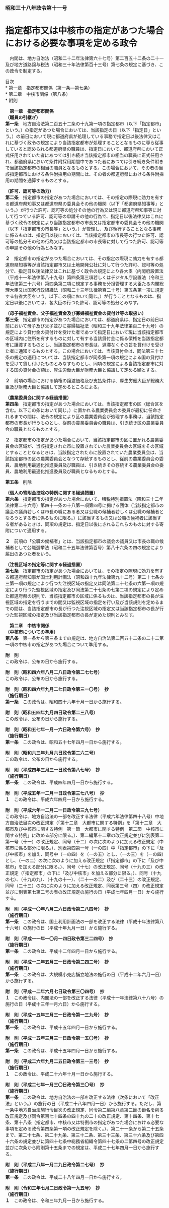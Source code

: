 ### 昭和三十八年政令第十一号  
# 指定都市又は中核市の指定があつた場合における必要な事項を定める政令  
　内閣は、地方自治法（昭和二十二年法律第六十七号）第二百五十二条の二十一及び地方道路譲与税法（昭和三十年法律第百十三号）第七条の規定に基づき、この政令を制定する。  
  
目次  
	* 第一章　指定都市関係（第一条―第七条）  
	* 第二章　中核市関係（第八条）  
	* 附則  
  
&emsp;**第一章　指定都市関係**  
**（職員の引継ぎ）**  
**第一条**　地方自治法第二百五十二条の十九第一項の指定都市（以下「指定都市」という。）の指定があつた場合においては、当該指定の日（以下「指定日」という。）の前日において現に都道府県が処理している事務で指定日以後法律又はこれに基づく政令の規定により当該指定都市が処理することとなるものに専ら従事していると認められる都道府県の職員は、指定日において、都道府県において正式任用されていた者にあつては引き続き当該指定都市の相当の職員に正式任用され、都道府県において条件附採用期間中であつた者にあつては引き続き条件附きで当該指定都市の相当の職員となるものとする。この場合において、その者の当該指定都市における条件附採用の期間には、その者の都道府県における条件附採用の期間を通算するものとする。  
  
**（許可、認可等の効力）**  
**第二条**　指定都市の指定があつた場合においては、その指定の際現に効力を有する都道府県知事又は都道府県の委員会その他の機関（以下「都道府県知事等」という。）が行つた許可、認可等の処分その他の行為又は現に都道府県知事等に対して行つている許可、認可等の申請その他の行為で、指定日以後法律又はこれに基づく政令の規定により当該指定都市の市長又は指定都市の委員会その他の機関（以下「指定都市の市長等」という。）が管理し、及び執行することとなる事務に係るものは、指定日以後においては、当該指定都市の市長等の行つた許可、認可等の処分その他の行為又は当該指定都市の市長等に対して行つた許可、認可等の申請その他の行為とみなす。  
  
**２**　指定都市の指定があつた場合においては、その指定の際現に効力を有する都道府県知事等が当該指定都市又は土地開発公社に対して行つた許可、認可等の処分で、指定日以後法律又はこれに基づく政令の規定により各大臣（内閣府設置法（平成十一年法律第八十九号）第四条第三項若しくはデジタル庁設置法（令和三年法律第三十六号）第四条第二項に規定する事務を分担管理する大臣たる内閣総理大臣又は国家行政組織法（昭和二十三年法律第百二十号）第五条第一項に規定する各省大臣をいう。以下この項において同じ。）が行うこととなるものは、指定日以後においては、各大臣の行つた許可、認可等の処分とみなす。  
  
**（母子福祉資金、父子福祉資金及び寡婦福祉資金の貸付け等の取扱い）**  
**第三条**　指定都市の指定があつた場合においては、都道府県は、指定日の前日以前において母子及び父子並びに寡婦福祉法（昭和三十九年法律第百二十九号）の規定により貸付金の貸付けを受けた者であつて指定日において現に当該指定都市の区域内に住所を有するものに対して有する当該貸付金に係る債権を当該指定都市に譲渡するものとし、当該指定都市の市長は、遅滞なくその旨を貸付けを受けた者に通知するものとする。この場合においては、当該貸付金は、同法第三十七条の規定の適用については、当該指定都市が同条第一項の規定による国の貸付けを受けて貸し付けたものとみなすものとし、同項の規定による当該指定都市に対する国の貸付金の額は、厚生労働大臣が財務大臣と協議して定める額とする。  
  
**２**　前項の場合における債権の譲渡価格及び支払条件は、厚生労働大臣が総務大臣及び財務大臣と協議して定めるところによる。  
  
**（農業委員会に関する経過措置）**  
**第四条**　指定都市の指定があつた場合においては、当該指定都市の区（総合区を含む。以下この条において同じ。）に置かれる農業委員会の委員が最初に任命されるまでの間は、法令の規定により区の農業委員会が処理する事務は、当該指定都市の市長が行うものとし、従前の農業委員会の職員は、引き続き区の農業委員会の職員となるものとする。  
  
**２**　指定都市の指定があつた場合において、当該指定都市の区に置かれる農業委員会の区域が、当該指定された市に設置されていた農業委員会の区域をその区域とすることとなるときは、当該指定された市に設置されていた農業委員会は、当該指定都市の区の農業委員会となつて存続するものとし、従前の農業委員会の委員、農地利用最適化推進委員及び職員は、引き続きその存続する農業委員会の委員、農地利用最適化推進委員及び職員となるものとする。  
  
**第五条**　削除  
  
**（個人の寄附金控除の特例に関する経過措置）**  
**第六条**　指定都市の指定があつた場合において、租税特別措置法（昭和三十二年法律第二十六号）第四十一条の十八第一項第四号に掲げる団体（当該指定都市の議会の議員若しくは市長の職にある者又は公職の候補者若しくは公職の候補者となろうとする者に係るものに限る。）に該当するもの又は公職の候補者に該当する者があるときは、同項の規定は、指定日以後にされるこれらのものに対する寄附について適用する。  
  
**２**　前項の「公職の候補者」とは、当該指定都市の議会の議員又は市長の職の候補者として公職選挙法（昭和二十五年法律第百号）第八十六条の四の規定により届出のあつた者をいう。  
  
**（注視区域の指定等に関する経過措置）**  
**第七条**　指定都市の指定があつた場合においては、その指定の際現に効力を有する都道府県知事が国土利用計画法（昭和四十九年法律第九十二号）第二十七条の三第一項の規定により行つた注視区域の指定又は同法第二十七条の六第一項の規定により行つた監視区域の指定及び同法第二十七条の七第二項の規定により定めた都道府県の規則で、当該指定都市の区域に係るものは、当該指定都市の長が注視区域の指定を行うまでの間又は監視区域の指定を行い及び当該規則を定めるまでの間は、当該指定都市の長が行つた注視区域の指定又は当該指定都市の長が行つた監視区域の指定及び当該指定都市の長が定めた規則とみなす。  
  
&emsp;**第二章　中核市関係**  
**（中核市についての準用）**  
**第八条**　第一条から第三条までの規定は、地方自治法第二百五十二条の二十二第一項の中核市の指定があつた場合について準用する。  
  
**附　則**  
この政令は、公布の日から施行する。  
  
**附　則（昭和四六年八月二八日政令第二七七号）**  
この政令は、公布の日から施行する。  
  
**附　則（昭和四六年九月二七日政令第三一〇号）　抄**  
**（施行期日）**  
**第一条**　この政令は、昭和四十六年十月一日から施行する。  
  
**附　則（昭和五四年九月四日政令第二三八号）**  
この政令は、公布の日から施行する。  
  
**附　則（昭和五七年一月一六日政令第六号）　抄**  
**（施行期日）**  
**第一条**　この政令は、昭和五十七年四月一日から施行する。  
  
**附　則（昭和六三年九月六日政令第二六二号）**  
この政令は、公布の日から施行する。  
  
**附　則（平成四年三月三一日政令第八七号）　抄**  
**（施行期日）**  
**第一条**　この政令は、平成四年四月一日から施行する。  
  
**附　則（平成五年一二月一日政令第三七八号）　抄**  
**１**　この政令は、平成六年四月一日から施行する。  
  
**附　則（平成六年一二月二一日政令第三九七号）**  
この政令は、地方自治法の一部を改正する法律（平成六年法律第四十八号）中地方自治法目次の改正規定（「第十二章　大都市に関する特例」を「第十二章　大都市及び中核市に関する特例　第一節　大都市に関する特例　第二節　中核市に関する特例」に改める部分に限る。）、第二編第十二章の改正規定並びに別表第二第一号（十一）の改正規定、同号（十二）の次に次のように加える改正規定（中核市に係る部分に限る。）、別表第四第一号（一の四）中「指定都市」の下に「及び中核市」を加え、同号中（一の四）を（一の五）とし、（一の三）を（一の四）とし、（一の二）の次に次のように加える改正規定（「指定都市」の下に「及び中核市」を加える部分に限る。）、同号（十七）の改正規定、同号（十九の三）の改正規定（「指定都市」の下に「及び中核市」を加える部分に限る。）、同号（十九の七）、（十九の九）、（十九の十一）、（二十一の二）及び（二十三）の改正規定、同号（二十三）の次に次のように加える改正規定、同表第三号（四）の改正規定並びに別表第七第二号の表の改正規定の施行の日（平成七年四月一日）から施行する。  
  
**附　則（平成一〇年八月二六日政令第二八四号）　抄**  
**（施行期日）**  
**第一条**　この政令は、国土利用計画法の一部を改正する法律（平成十年法律第八十六号）の施行の日（平成十年九月一日）から施行する。  
  
**附　則（平成一一年一〇月一四日政令第三二四号）　抄**  
**（施行期日）**  
**第一条**　この政令は、平成十二年四月一日から施行する。  
  
**附　則（平成一二年五月三一日政令第二四二号）　抄**  
**（施行期日）**  
**第一条**　この政令は、大規模小売店舗立地法の施行の日（平成十二年六月一日）から施行する。  
  
**附　則（平成一二年六月七日政令第三〇四号）　抄**  
**１**　この政令は、内閣法の一部を改正する法律（平成十一年法律第八十八号）の施行の日（平成十三年一月六日）から施行する。  
  
**附　則（平成一五年三月三一日政令第一三九号）　抄**  
**（施行期日）**  
**第一条**　この政令は、平成十五年四月一日から施行する。  
  
**附　則（平成一五年三月三一日政令第一五〇号）　抄**  
**（施行期日）**  
**第一条**　この政令は、平成十五年四月一日から施行する。  
  
**附　則（平成二六年九月二五日政令第三一三号）　抄**  
**（施行期日）**  
**１**　この政令は、平成二十六年十月一日から施行する。  
  
**附　則（平成二七年一月三〇日政令第三〇号）　抄**  
**（施行期日）**  
**第一条**　この政令は、地方自治法の一部を改正する法律（次条において「改正法」という。）の施行の日（平成二十八年四月一日）から施行する。ただし、第一条中地方自治法施行令目次の改正規定、同令第二編第八章第三節の節名を削る改正規定及び同令第百七十四条の四十九の二十の改正規定、第十四条、第十七条、第十八条（指定都市、中核市又は特例市の指定があつた場合における必要な事項を定める政令第四条第一項の改正規定を除く。）、第二十一条から第二十五条まで、第二十七条、第二十九条、第三十二条、第三十三条、第三十六条及び第四十六条の規定並びに第四十七条中総務省組織令第四十七条の二第四号の改正規定並びに次条から附則第十五条までの規定は、平成二十七年四月一日から施行する。  
  
**附　則（平成二八年一月二九日政令第二七号）　抄**  
**（施行期日）**  
**第一条**　この政令は、平成二十八年四月一日から施行する。  
  
**附　則（令和三年七月二日政令第一九五号）　抄**  
**（施行期日）**  
**１**　この政令は、令和三年九月一日から施行する。  
  
